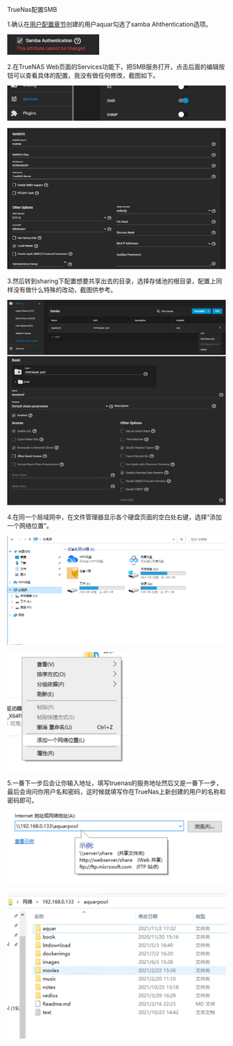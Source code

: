 TrueNas配置SMB

1.确认在[用户配置章节](./truenas下配置用户及权限.md)创建的用户aquar勾选了samba Ahthentication选项。

![6e5a6adc7045af3bbd274e231353fa4d.png](../_resources/d3059300019042f08886358e0a52e045.png)

2.在TrueNAS Web页面的Services功能下，把SMB服务打开，点击后面的编辑按钮可以查看具体的配置，我没有做任何修改，截图如下。

![637fb462020e4b38aa396a0d472ccb9b.png](../_resources/637fb462020e4b38aa396a0d472ccb9b.png)

![8b093014573d57d4a6cba249a2814df7.png](../_resources/8b093014573d57d4a6cba249a2814df7.png)

3.然后转到sharing下配置想要共享出去的目录，选择存储池的根目录，配置上同样没有做什么特殊的改动，截图供参考。

![45771324e2a045b3845e45238ae7a9a7.png](../_resources/45771324e2a045b3845e45238ae7a9a7.png)
![f3568c30ec9724c6bca94434c05cc95f.png.png](../_resources/f3568c30ec9724c6bca94434c05cc95f.png)

4.在同一个局域网中，在文件管理器显示各个硬盘页面的空白处右键，选择“添加一个网络位置”。

![7641b8dc7e9f47219edfad997f4e9649.png](../_resources/7641b8dc7e9f47219edfad997f4e9649.png)

![585e52c259e8406e82414fc63f6c2c51.png](../_resources/585e52c259e8406e82414fc63f6c2c51.png)

5.一番下一步后会让你输入地址，填写truenas的服务地址然后又是一番下一步，最后会询问你用户名和密码，这时候就填写你在TrueNas上新创建的用户的名称和密码即可。

![7d6662074d4a73110e9e328733d59905.png](../_resources/fcb260b9749b416cb38e074cad45f8b9.png)

![e6828a4afe6b37f92994f19cf5d8ee85.png](../_resources/b9ad144097f9410bb76de881188ecf1d.png)